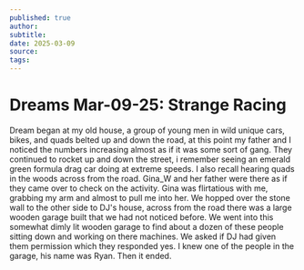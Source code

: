 ```yaml
---
published: true
author: 
subtitle: 
date: 2025-03-09
source: 
tags: 
---
```


# Dreams Mar-09-25: Strange Racing

Dream began at my old house, a group of young men in wild unique cars, bikes, and quads belted up and down the road, at this point my father and I noticed the numbers increasing almost as if it was some sort of gang. They continued to rocket up and down the street, i remember seeing an emerald green formula drag car doing at extreme speeds. I also recall hearing quads in the woods across from the road. Gina_W and her father were there as if they came over to check on the activity. Gina was flirtatious with me, grabbing my arm and almost to pull me into her. We hopped over the stone wall to the other side to DJ's house, across from the road there was a large wooden garage built that we had not noticed before. We went into this somewhat dimly lit wooden garage to find about a dozen of these people sitting down and working on there machines. We asked if DJ had given them permission which they responded yes. I knew one of the people in the garage, his name was Ryan. Then it ended.